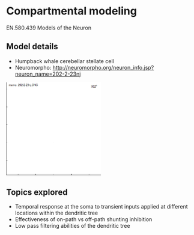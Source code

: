 # Compartmental modeling
EN.580.439 Models of the Neuron

## Model details
- Humpback whale cerebellar stellate cell
- Neuromorpho: http://neuromorpho.org/neuron_info.jsp?neuron_name=202-2-23nj

<img src="202-2-23nj.CNG.gif" width="50%" height="50%">

## Topics explored
- Temporal response at the soma to transient inputs applied at different locations within the dendritic tree
- Effectiveness of on-path vs off-path shunting inhibition
- Low pass filtering abilities of the dendritic tree

